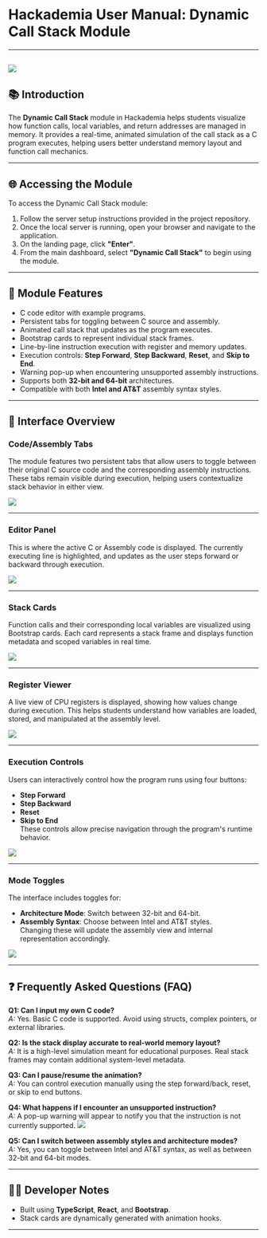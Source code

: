 # Hackademia User Manual: Dynamic Call Stack Module
---
![](imgs/homescreen.png)
---

## 📚 Introduction

The **Dynamic Call Stack** module in Hackademia helps students visualize how function calls, local variables, and return addresses are managed in memory. It provides a real-time, animated simulation of the call stack as a C program executes, helping users better understand memory layout and function call mechanics.

---

## 🌐 Accessing the Module

To access the Dynamic Call Stack module:

1. Follow the server setup instructions provided in the project repository.
2. Once the local server is running, open your browser and navigate to the application.
3. On the landing page, click **"Enter"**.
4. From the main dashboard, select **"Dynamic Call Stack"** to begin using the module.

---

## 📆 Module Features

- C code editor with example programs.
- Persistent tabs for toggling between C source and assembly.
- Animated call stack that updates as the program executes.
- Bootstrap cards to represent individual stack frames.
- Line-by-line instruction execution with register and memory updates.
- Execution controls: **Step Forward**, **Step Backward**, **Reset**, and **Skip to End**.
- Warning pop-up when encountering unsupported assembly instructions.
- Supports both **32-bit and 64-bit** architectures.
- Compatible with both **Intel and AT&T** assembly syntax styles.

---


## 📄 Interface Overview

### **Code/Assembly Tabs**
The module features two persistent tabs that allow users to toggle between their original C source code and the corresponding assembly instructions. These tabs remain visible during execution, helping users contextualize stack behavior in either view.

![](imgs/assembly-tab.png) 

---

### **Editor Panel**
This is where the active C or Assembly code is displayed. The currently executing line is highlighted, and updates as the user steps forward or backward through execution.

![](imgs/code-tab.png)

---

### **Stack Cards**
Function calls and their corresponding local variables are visualized using Bootstrap cards. Each card represents a stack frame and displays function metadata and scoped variables in real time.

![](imgs/stack.png)

---

### **Register Viewer**
A live view of CPU registers is displayed, showing how values change during execution. This helps students understand how variables are loaded, stored, and manipulated at the assembly level.

![](imgs/registers.png)

---

### **Execution Controls**
Users can interactively control how the program runs using four buttons:
- **Step Forward**
- **Step Backward**
- **Reset**
- **Skip to End**  
These controls allow precise navigation through the program's runtime behavior.

![](imgs/controls.png)

---

### **Mode Toggles**
The interface includes toggles for:
- **Architecture Mode**: Switch between 32-bit and 64-bit.
- **Assembly Syntax**: Choose between Intel and AT&T styles.  
Changing these will update the assembly view and internal representation accordingly.

![](imgs/toggles.png)

---

## ❓ Frequently Asked Questions (FAQ)

**Q1: Can I input my own C code?**\
*A:* Yes. Basic C code is supported. Avoid using structs, complex pointers, or external libraries.

**Q2: Is the stack display accurate to real-world memory layout?**\
*A:* It is a high-level simulation meant for educational purposes. Real stack frames may contain additional system-level metadata.

**Q3: Can I pause/resume the animation?**\
*A:* You can control execution manually using the step forward/back, reset, or skip to end buttons.

**Q4: What happens if I encounter an unsupported instruction?**\
*A:* A pop-up warning will appear to notify you that the instruction is not currently supported. ![](imgs/unsupported.png)

**Q5: Can I switch between assembly styles and architecture modes?**\
*A:* Yes, you can toggle between Intel and AT&T syntax, as well as between 32-bit and 64-bit modes.

---

## 👩‍💻 Developer Notes

- Built using **TypeScript**, **React**, and **Bootstrap**.
- Stack cards are dynamically generated with animation hooks.

---

